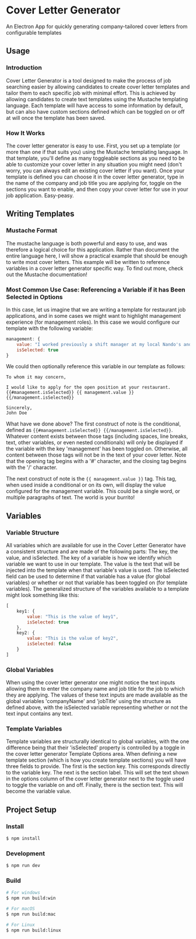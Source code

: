 # Cover Letter Generator

An Electron App for quickly generating company-tailored cover letters from configurable templates
## Usage

### Introduction
Cover Letter Generator is a tool designed to make the process of job searching easier by allowing candidates to create cover letter templates and tailor them to each specific job with minimal effort. This is achieved by allowing candidates to create text templates using the Mustache templating language. Each template will have access to some information by default, but can also have custom sections defined which can be toggled on or off at will once the template has been saved.

### How It Works
The cover letter generator is easy to use. First, you set up a template (or more than one if that suits you) using the Mustache templating language. In that template, you'll define as many toggleable sections as you need to be able to customize your cover letter in any situation you might need (don't worry, you can always edit an existing cover letter if you want). Once your template is defined you can choose it in the cover letter generator, type in the name of the company and job title you are applying for, toggle on the sections you want to enable, and then copy your cover letter for use in your job application. Easy-peasy.

## Writing Templates
### Mustache Format
The mustache language is both powerful and easy to use, and was therefore a logical choice for this application. Rather than document the entire language here, I will show a practical example that should be enough to write most cover letters. This example will be written to reference variables in a cover letter generator specific way. To find out more, check out the Mustache documentation!

### Most Common Use Case: Referencing a Variable if it has Been Selected in Options
In this case, let us imagine that we are writing a template for restaurant job applications, and in some cases we might want to highlight management experience (for management roles). In this case we would configure our template with the following variable:

```javascript
management: {
	value: "I worked previously a shift manager at my local Nando's and received good reviews from the store owner.",
	isSelected: true
}
```

We could then optionally reference this variable in our template as follows:

    To whom it may concern,

	I would like to apply for the open position at your restaurant.
	{{#management.isSelected}} {{ management.value }} {{/management.isSelected}}

    Sincerely,
    John Doe

What have we done above? The first construct of note is the conditional, defined as ```{{#management.isSelected}} {{/management.isSelected}}```. Whatever content exists between those tags (including spaces, line breaks, text, other variables, or even nested conditionals) will only be displayed if the variable with the key 'management' has been toggled on. Otherwise, all content between those tags will not be in the text of your cover letter. Note that the opening tag begins with a '#' character, and the closing tag begins with the '/' character.

The next construct of note is the ```{{ management.value }}``` tag. This tag, when used inside a conditional or on its own, will display the value configured for the management variable. This could be a single word, or multiple paragraphs of text. The world is your burrito!

## Variables
### Variable Structure
All variables which are available for use in the Cover Letter Generator have a consistent structure and are made of the following parts: The key, the value, and isSelected. The key of a variable is how we identify which variable we want to use in our template. The value is the text that will be injected into the template when that variable's value is used. The isSelected field can be used to determine if that variable has a value (for global variables) or whether or not that variable has been toggled on (for template variables). The generalized structure of the variables available to a template might look something like this:

```javascript
[
	key1: {
		value: "This is the value of key1",
		isSelected: true
	},
	key2: {
		value: "This is the value of key2",
		isSelected: false
	}
]
```

### Global Variables
When using the cover letter generator one might notice the text inputs allowing them to enter the company name and job title for the job to which they are applying. The values of these text inputs are made available as the global variables 'companyName' and 'jobTitle' using the structure as defined above, with the isSelected variable representing whether or not the text input contains any text.

### Template Variables
Template variables are structurally identical to global variables, with the one difference being that their 'isSelected' property is controlled by a toggle in the cover letter generator Template Options area. When defining a new template section (which is how you create template sections) you will have three fields to provide. The first is the section key. This corresponds directly to the variable key. The next is the section label. This will set the text shown in the options column of the cover letter generator next to the toggle used to toggle the variable on and off. Finally, there is the section text. This will become the variable value.

## Project Setup

### Install

```bash
$ npm install
```

### Development

```bash
$ npm run dev
```

### Build

```bash
# For windows
$ npm run build:win

# For macOS
$ npm run build:mac

# For Linux
$ npm run build:linux
```
